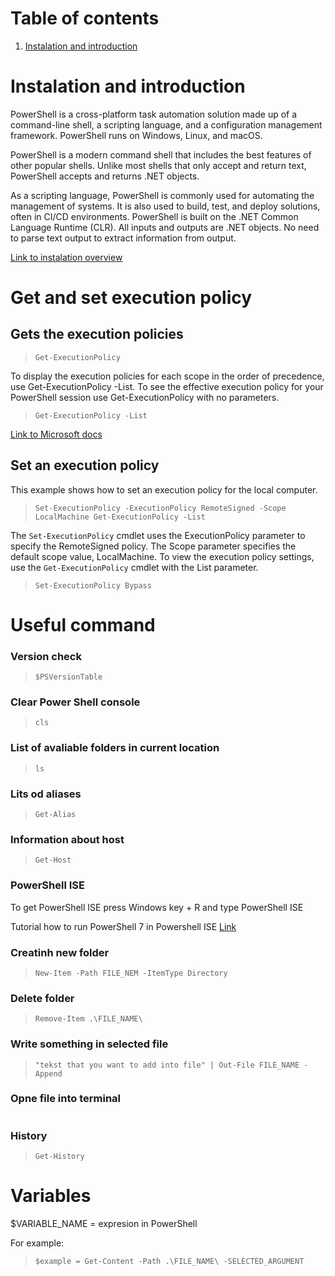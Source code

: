 # Table of contents

1. [Instalation and introduction](#Instalation-and-introduction)





# Instalation and introduction

PowerShell is a cross-platform task automation solution made up of a command-line shell, a scripting language, and a configuration management framework. PowerShell runs on Windows, Linux, and macOS.

PowerShell is a modern command shell that includes the best features of other popular shells. Unlike most shells that only accept and return text, PowerShell accepts and returns .NET objects.

As a scripting language, PowerShell is commonly used for automating the management of systems. It is also used to build, test, and deploy solutions, often in CI/CD environments. PowerShell is built on the .NET Common Language Runtime (CLR). All inputs and outputs are .NET objects. No need to parse text output to extract information from output.

[Link to instalation overview](https://docs.microsoft.com/en-us/powershell/scripting/install/installing-powershell?view=powershell-7.2)

# Get and set execution policy

## Gets the execution policies

> ```Get-ExecutionPolicy```


To display the execution policies for each scope in the order of precedence, use Get-ExecutionPolicy -List. To see the effective execution policy for your PowerShell session use Get-ExecutionPolicy with no parameters.

> ```Get-ExecutionPolicy -List```

[Link to Microsoft docs](https://docs.microsoft.com/en-us/powershell/module/microsoft.powershell.security/get-executionpolicy?view=powershell-7.2)


## Set an execution policy

This example shows how to set an execution policy for the local computer.

> ```Set-ExecutionPolicy -ExecutionPolicy RemoteSigned -Scope LocalMachine Get-ExecutionPolicy -List```

The ```Set-ExecutionPolicy``` cmdlet uses the ExecutionPolicy parameter to specify the RemoteSigned policy. The Scope parameter specifies the default scope value, LocalMachine. To view the execution policy settings, use the ```Get-ExecutionPolicy``` cmdlet with the List parameter.

> ```Set-ExecutionPolicy Bypass```

# Useful command


### Version check

> ```$PSVersionTable```


### Clear Power Shell console

> ```cls```

### List of avaliable folders in current location

> ```ls```

### Lits od aliases

> ```Get-Alias```

### Information about host

> ```Get-Host```

### PowerShell ISE

To get PowerShell ISE press Windows key + R and type PowerShell ISE

Tutorial how to run PowerShell 7 in Powershell ISE [Link](https://www.youtube.com/watch?v=Gqzf7mUloaE&ab_channel=AdamDriscoll)

### Creatinh new folder

> ```New-Item -Path FILE_NEM -ItemType Directory```

### Delete folder

> ```Remove-Item .\FILE_NAME\```

### Write something in selected file

> ```"tekst that you want to add into file" | Out-File FILE_NAME -Append```

### Opne file into terminal

> ```Get-Content -Path .\FILE_NAME\ -SELECTED_ARGUMENT

### History

> ```Get-History```

# Variables

$VARIABLE_NAME = expresion in PowerShell

For example:

> ```$example = Get-Content -Path .\FILE_NAME\ -SELECTED_ARGUMENT```







